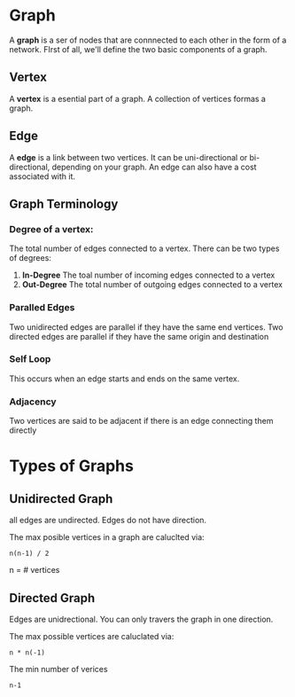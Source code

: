 # Graph

A **graph** is a ser of nodes that are connnected to each other in the form of a network. FIrst of all, we'll define the two basic components of a graph.

## Vertex

A **vertex** is a esential part of a graph. A collection of vertices formas a graph.

## Edge

A **edge** is a link between two vertices. It can be uni-directional or bi-directional, depending on your graph. An edge can also have a cost associated with it.

## Graph Terminology

### Degree of a vertex:

The total number of edges connected to a vertex. There can be two types of degrees:

1. **In-Degree** The toal number of incoming edges connected to a vertex
2. **Out-Degree** The total number of outgoing edges connected to a vertex

### Paralled Edges

Two unidirected edges are parallel if they have the same end vertices.
Two directed edges are parallel if they have the same origin and destination

### Self Loop

This occurs when an edge starts and ends on the same vertex.

### Adjacency

Two vertices are said to be adjacent if there is an edge connecting them directly

# Types of Graphs

## Unidirected Graph

all edges are undirected. Edges do not have direction.

The max posible vertices in a graph are caluclted via:

```
n(n-1) / 2
```

n = # vertices

## Directed Graph

Edges are unidrectional. You can only travers the graph in one direction.

The max possible vertices are caluclated via:

```
n * n(-1)
```

The min number of verices

```
n-1
```
